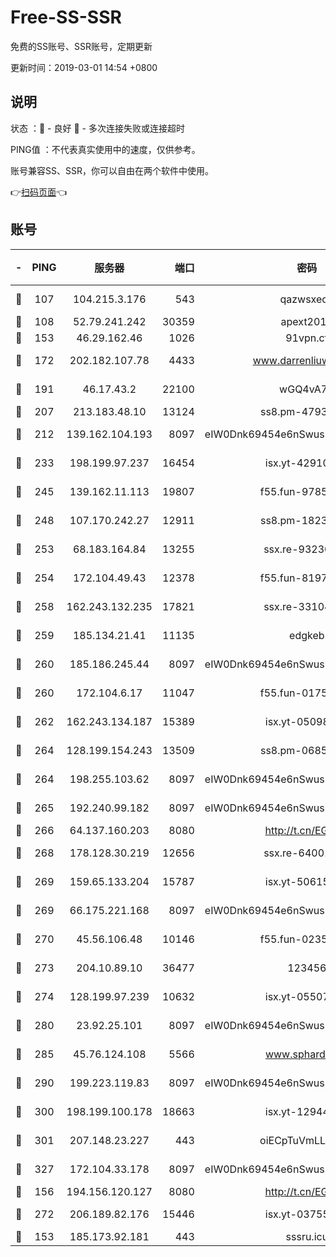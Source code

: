# Free-SS-SSR

免费的SS账号、SSR账号，定期更新

更新时间：2019-03-01 14:54 +0800

## 说明

状态     ：🙂 - 良好 🙁 - 多次连接失败或连接超时

PING值   ：不代表真实使用中的速度，仅供参考。

账号兼容SS、SSR，你可以自由在两个软件中使用。

👉[扫码页面](https://liesauer.github.io/free-ss-ssr.github.io/)👈

## 账号

|-|PING|服务器|端口|密码|加密方式|区域|
|:----:|:----:|:-----:|-----:|:----:|:----:|:----:|
|🙂|107|104.215.3.176|543|qazwsxedc|aes-256-gcm|JP|
|🙂|108|52.79.241.242|30359|apext2019|chacha20|KR|
|🙂|153|46.29.162.46|1026|91vpn.cf|rc4-md5|RU|
|🙂|172|202.182.107.78|4433|www.darrenliuwei.com|aes-256-cfb|JP|
|🙂|191|46.17.43.2|22100|wGQ4vA7D|aes-256-gcm|RU|
|🙂|207|213.183.48.10|13124|ss8.pm-47930159|rc4-md5|RU|
|🙂|212|139.162.104.193|8097|eIW0Dnk69454e6nSwuspv9DmS201tQ0D|aes-256-cfb|JP|
|🙂|233|198.199.97.237|16454|isx.yt-42910479|aes-256-cfb|US|
|🙂|245|139.162.11.113|19807|f55.fun-97859727|aes-256-cfb|SG|
|🙂|248|107.170.242.27|12911|ss8.pm-18239043|aes-256-cfb|US|
|🙂|253|68.183.164.84|13255|ssx.re-93230517|aes-256-cfb|US|
|🙂|254|172.104.49.43|12378|f55.fun-81974133|aes-256-cfb|SG|
|🙂|258|162.243.132.235|17821|ssx.re-33104069|aes-256-cfb|US|
|🙂|259|185.134.21.41|11135|edgkeb|aes-256-cfb|GB|
|🙂|260|185.186.245.44|8097|eIW0Dnk69454e6nSwuspv9DmS201tQ0D|aes-256-cfb|NL|
|🙂|260|172.104.6.17|11047|f55.fun-01756679|aes-256-cfb|US|
|🙂|262|162.243.134.187|15389|isx.yt-05098936|aes-256-cfb|US|
|🙂|264|128.199.154.243|13509|ss8.pm-06850813|aes-256-cfb|SG|
|🙂|264|198.255.103.62|8097|eIW0Dnk69454e6nSwuspv9DmS201tQ0D|aes-256-cfb|US|
|🙂|265|192.240.99.182|8097|eIW0Dnk69454e6nSwuspv9DmS201tQ0D|aes-256-cfb|US|
|🙂|266|64.137.160.203|8080|http://t.cn/EGJIyrl|rc4-md5|CA|
|🙂|268|178.128.30.219|12656|ssx.re-64001982|aes-256-cfb|SG|
|🙂|269|159.65.133.204|15787|isx.yt-50615050|aes-256-cfb|SG|
|🙂|269|66.175.221.168|8097|eIW0Dnk69454e6nSwuspv9DmS201tQ0D|aes-256-cfb|US|
|🙂|270|45.56.106.48|10146|f55.fun-02359224|aes-256-cfb|US|
|🙂|273|204.10.89.10|36477|123456|aes-256-cfb|US|
|🙂|274|128.199.97.239|10632|isx.yt-05507279|aes-256-cfb|SG|
|🙂|280|23.92.25.101|8097|eIW0Dnk69454e6nSwuspv9DmS201tQ0D|aes-256-cfb|US|
|🙂|285|45.76.124.108|5566|www.sphard.com|aes-256-cfb|AU|
|🙂|290|199.223.119.83|8097|eIW0Dnk69454e6nSwuspv9DmS201tQ0D|aes-256-cfb|US|
|🙂|300|198.199.100.178|18663|isx.yt-12944812|aes-256-cfb|US|
|🙂|301|207.148.23.227|443|oiECpTuVmLLxk4Ts|aes-256-cfb|US|
|🙂|327|172.104.33.178|8097|eIW0Dnk69454e6nSwuspv9DmS201tQ0D|aes-256-cfb|SG|
|🙂|156|194.156.120.127|8080|http://t.cn/EGJIyrl|rc4-md5|RU|
|🙂|272|206.189.82.176|15446|isx.yt-03755202|aes-256-cfb|SG|
|🙁|153|185.173.92.181|443|sssru.icu|rc4-md5|RU|
